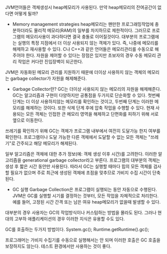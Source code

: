 JVM언어들은 객체생성시 heap메모리가 사용된다.
만약 heap메모리의 잔여공간이 없다면 어떻게 될까?

- Memory management strategies
heap메모리는 왠만한 프로그래밍작업에 충분하더라도 물리적 메모리(RAM)의 일부를 차지하므로 제한적이다.
그러므로 프로그램의 메모리사용이 과다하다면 결국 충돌로 이어질것이다.
대부분의 프로그램에는 실행의 특정 지점에서 더 이상 사용되지 않는 객체가 있다. 즉, 나중에 메모리를 해제하고 재사용할 수 있다.
C나 C++과 같은 언어들은 메모리관리를 수동으로 해주어야 한다.
자원을 제어할 수 있다는 장점은 있지만 초보자의 경우 수동 메모리 관리 작업은 커다란 진입장벽이 되곤한다.

JVM은 자동화된 메모리 관리를 지원하기 때문에 더이상 사용하지 않는 객체의 메모리는 garbage collector가 자원을 해제해준다.

- Garbage Collector란?
GC는 더이상 사용되지 않는 메모리의 자원을 해제해준다.
GC는 알고리즘과 구현이 다양하지만 공통점을 두가지로 단순화할 수 있다.
첫번째 단계는 더 이상 사용하지않는 메모리를 확인하는 것이고,
두번째 단계는 이러한 메모리를 해제하는 것이다.
또한 삭제 단계 후에 압축 작업을 수행할 수 있다.
현재 사용되는 모든 객체는 인접한 큰 메모리 영역을 해제하고 단편화를 피하기 위해 서로 옆으로 이동한다.

쓰레기를 확인하기 위해 GC는 객체가 프로그램 내부에서 여전히 도달가능 한지 여부를 확인한다.
프로그램이나 도달 가능한 다른 객체에서 도달할 수 없는 모든 객체는 "쓰레기"로 간주되고 해당 메모리가 해제된다.

일부 알고리즘은 객체에 대한 추가 정보(예: 객체 생성 이후 시간)를 고려한다.
이러한 알고리즘을 generational garbage collector라고 부른다.
프로그램의 대부분의 객체는 생성 후 짧은 시간 동안만 사용된다. 
따라서 GC는 실행할 때마다 힙의 모든 객체를 검사할 필요가 없으며 
주로 최근에 생성된 객체에 초점을 맞추므로 가비지 수집 시간이 단축된다.

- GC 실행
Garbage Collection은 프로그램이 실행되는 동안 자동으로 수행된다.
JVM은 GC를 실행할 시기를 결정하는 것부터, 모든 작업을 자체적으로 처리한다.
예를 들어, 고정된 시간 간격 또는 남은 여유 heap메모리가 없을때 발생할 수 있다.

대부분의 경우 사용자는 GC의 작업방식이나 커스텀하는 방법을 몰라도 된다.
그러나 현대의 고부하 애플리케이션의 경우 이러한 지식은 유용할 수도 있다.

GC를 호출하는 두가지 방법이다.
System.gc();
Runtime.getRuntime().gc();

프로그래머는 가비지 수집기를 수동으로 실행해서는 안 되며 
이러한 호출은 GC 호출을 보장하지도 않는다. 테스트 환경에서만 사용하는 것이 좋다.




